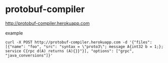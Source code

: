 # protobuf-compiler

<http://protobuf-compiler.herokuapp.com>

example

```
curl -X POST http://protobuf-compiler.herokuapp.com -d '{"files": [{"name": "foo", "src": "syntax = \"proto3\"; message A{int32 b = 1;}; service C{rpc d(A) returns (A){}}"}], "options": ["grpc", "java_conversions"]}'
```
